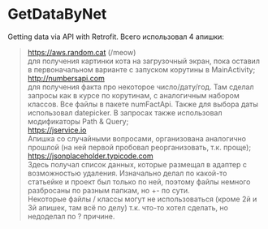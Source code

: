# GetDataByNet
Getting data via API with Retrofit.
Всего использовал 4 апишки:  
> https://aws.random.cat (/meow)  
для получения картинки кота на загрузочный экран, пока оставил в первоначальном варианте с запуском корутины в MainActivity;  
> http://numbersapi.com  
для получения факта про некоторое число/дату/год. Там сделал запросы как в курсе по корутинам, с аналогичным набором классов. Все файлы в пакете numFactApi. Также для выбора даты использовал datepicker. В запросах также использовал модификаторы Path & Query;  
> https://jservice.io  
Апишка со случайными вопросами, организована аналогично прошлой (на ней первой пробовал реорганизовать, т.к. проще);  
> https://jsonplaceholder.typicode.com  
Здесь получал список данных, которые размещал в адаптер с возможностью удаления. Изначально делал по какой-то статьейке и проект был только по ней, поэтому файлы немного разбросаны по разным папкам, но +- по сути.  
Некоторые файлы / классы могут не использоваться (кроме 2й и 3й апишек, там всё по делу) т.к. что-то хотел сделать, но недоделал по ? причине.  

